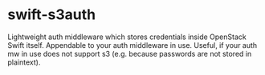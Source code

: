 # swift-s3auth
Lightweight auth middleware which stores credentials inside OpenStack Swift itself. Appendable to your auth middleware in use. Useful, if your auth mw in use does not support s3 (e.g. because passwords are not stored in plaintext). 
